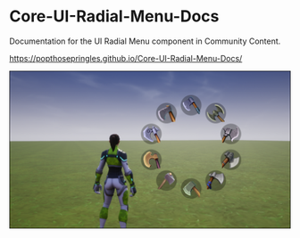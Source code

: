 # Core-UI-Radial-Menu-Docs

Documentation for the UI Radial Menu component in Community Content.

<https://popthosepringles.github.io/Core-UI-Radial-Menu-Docs/>

![Image](image.png)

